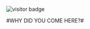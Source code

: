 ![visitor badge](https://visitor-badge.glitch.me/badge?page_id=kentangtelo.visitor-badge&left_color=red&right_color=green&left_text=Visitors)

#WHY DID YOU COME HERE?#

